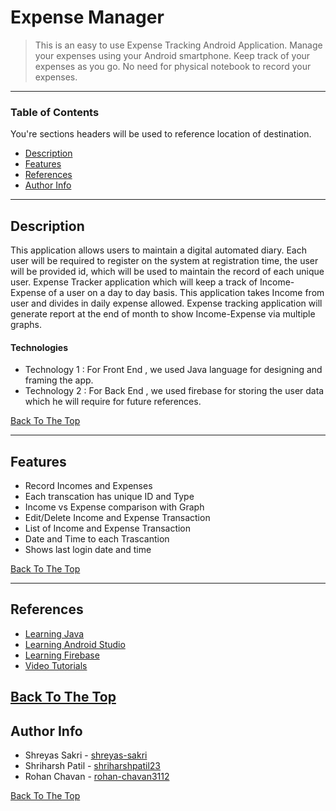 # Expense Manager

>This is an easy to use Expense Tracking Android Application. Manage your expenses using your Android smartphone. Keep track of your expenses as you go. No need for physical notebook to record your expenses.  
---

### Table of Contents
You're sections headers will be used to reference location of destination.

- [Description](#description)
- [Features](#features)
- [References](#references)
- [Author Info](#author-info)

---

## Description

This application allows users to maintain a digital automated diary. Each user will be required to register on the system at registration time, the user will be provided id, which will be used to maintain the record of each unique user. Expense Tracker application which will keep a track of Income-Expense of a user on a day to day basis. This application takes Income from user and divides in daily expense allowed. Expense tracking application will generate report at the end of month to show Income-Expense via multiple graphs.



#### Technologies

- Technology 1 : For Front End , we used Java language for designing and framing the app. 
- Technology 2 : For Back End , we used firebase for storing the user data which he will require for future references.

[Back To The Top](#read-me-template)

---

## Features

- Record Incomes and Expenses 
- Each transcation has unique ID and Type
- Income vs Expense comparison with Graph
- Edit/Delete Income and Expense Transaction
- List of Income and Expense Transaction
- Date and Time to each Trascantion
- Shows last login date and time


[Back To The Top](#read-me-template)


---

## References

- [Learning Java](https://www.youtube.com/watch?v=aQatrXw0njs)
- [Learning Android Studio](https://www.youtube.com/watch?v=mXjZQX3UzOs)
- [Learning Firebase](https://www.tutorialspoint.com/firebase/index.htm)
- [Video Tutorials](https://www.youtube.com/playlist?list=PLRxuR_G2-IzXkpWKSzLIxRjn869qUr8Zr)


[Back To The Top](#read-me-template)
---


## Author Info

- Shreyas Sakri - [shreyas-sakri](https://github.com/shreyas-sakri)
- Shriharsh Patil - [shriharshpatil23](https://github.com/shriharshpatil23)
- Rohan Chavan - [rohan-chavan3112](https://github.com/rohan-chavan3112)

[Back To The Top](#read-me-template)
